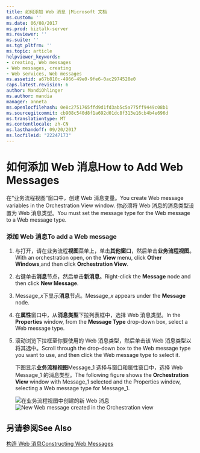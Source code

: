 ```yaml
---
title: 如何添加 Web 消息 |Microsoft 文档
ms.custom: ''
ms.date: 06/08/2017
ms.prod: biztalk-server
ms.reviewer: ''
ms.suite: ''
ms.tgt_pltfrm: ''
ms.topic: article
helpviewer_keywords:
- creating, Web messages
- Web messages, creating
- Web services, Web messages
ms.assetid: a67b810c-4966-49e0-9fe6-0ac2974528e0
caps.latest.revision: 6
author: MandiOhlinger
ms.author: mandia
manager: anneta
ms.openlocfilehash: 0e8c2751765ffd9d1fd3ab5c5a775ff9449c08b1
ms.sourcegitcommit: cb908c540d8f1a692d01dc8f313e16cb4b4e696d
ms.translationtype: MT
ms.contentlocale: zh-CN
ms.lasthandoff: 09/20/2017
ms.locfileid: "22247173"
---
```

# <a name="how-to-add-web-messages"></a><span data-ttu-id="82577-102">如何添加 Web 消息</span><span class="sxs-lookup"><span data-stu-id="82577-102">How to Add Web Messages</span></span>
<span data-ttu-id="82577-103">在“业务流程视图”窗口中，创建 Web 消息变量。</span><span class="sxs-lookup"><span data-stu-id="82577-103">You create Web message variables in the Orchestration View window.</span></span> <span data-ttu-id="82577-104">你必须将 Web 消息的消息类型设置为 Web 消息类型。</span><span class="sxs-lookup"><span data-stu-id="82577-104">You must set the message type for the Web message to a Web message type.</span></span>  
  
### <a name="to-add-a-web-message"></a><span data-ttu-id="82577-105">添加 Web 消息</span><span class="sxs-lookup"><span data-stu-id="82577-105">To add a Web message</span></span>  
  
1.  <span data-ttu-id="82577-106">与打开，请在业务流程**视图**菜单上，单击**其他窗口**，然后单击**业务流程视图**。</span><span class="sxs-lookup"><span data-stu-id="82577-106">With an orchestration open, on the **View** menu, click **Other Windows**,and then click **Orchestration View**.</span></span>  
  
2.  <span data-ttu-id="82577-107">右键单击**消息**节点，然后单击**新消息**。</span><span class="sxs-lookup"><span data-stu-id="82577-107">Right-click the **Message** node and then click **New Message**.</span></span>  
  
3.  <span data-ttu-id="82577-108">Message_*x*下显示**消息**节点。</span><span class="sxs-lookup"><span data-stu-id="82577-108">Message_*x* appears under the **Message** node.</span></span>  
  
4.  <span data-ttu-id="82577-109">在**属性**窗口中，从**消息类型**下拉列表框中，选择 Web 消息类型。</span><span class="sxs-lookup"><span data-stu-id="82577-109">In the **Properties** window, from the **Message Type** drop-down box, select a Web message type.</span></span>  
  
5.  <span data-ttu-id="82577-110">滚动浏览下拉框至你要使用的 Web 消息类型，然后单击该 Web 消息类型以将其选中。</span><span class="sxs-lookup"><span data-stu-id="82577-110">Scroll through the drop-down box to the Web message type you want to use, and then click the Web message type to select it.</span></span>  
  
     <span data-ttu-id="82577-111">下图显示**业务流程视图**Message_1 选择与窗口和属性窗口中，选择 Web Message_1 的消息类型。</span><span class="sxs-lookup"><span data-stu-id="82577-111">The following figure shows the **Orchestration View** window with Message_1 selected and the Properties window, selecting a Web message type for Message_1.</span></span>  
  
     <span data-ttu-id="82577-112">![在业务流程视图中创建的新 Web 消息](../core/media/ebiz-prog-ws-addwebmsgvariable.gif "ebiz_prog_ws_addwebmsgvariable")</span><span class="sxs-lookup"><span data-stu-id="82577-112">![New Web message created in the Orchestration view](../core/media/ebiz-prog-ws-addwebmsgvariable.gif "ebiz_prog_ws_addwebmsgvariable")</span></span>  
  
## <a name="see-also"></a><span data-ttu-id="82577-113">另请参阅</span><span class="sxs-lookup"><span data-stu-id="82577-113">See Also</span></span>  
 [<span data-ttu-id="82577-114">构造 Web 消息</span><span class="sxs-lookup"><span data-stu-id="82577-114">Constructing Web Messages</span></span>](../core/constructing-web-messages.md)
